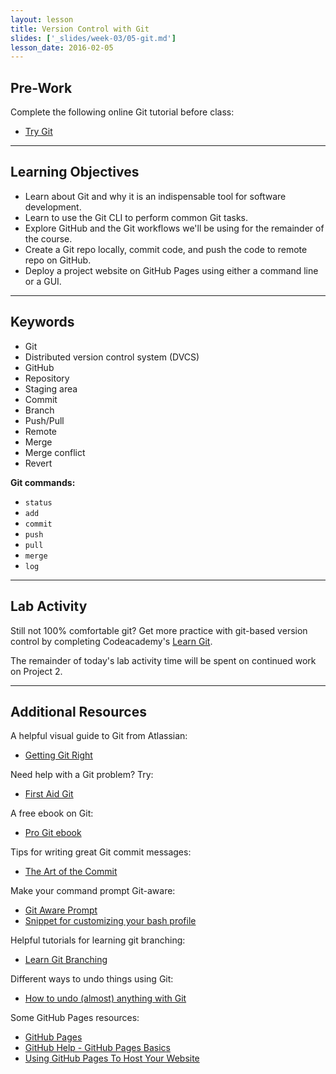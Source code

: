 ```yaml
---
layout: lesson
title: Version Control with Git
slides: ['_slides/week-03/05-git.md']
lesson_date: 2016-02-05
---
```


## Pre-Work

Complete the following online Git tutorial before class:

- [Try Git](https://try.github.io/)

---

## Learning Objectives

- Learn about Git and why it is an indispensable tool for software development.
- Learn to use the Git CLI to perform common Git tasks.
- Explore GitHub and the Git workflows we'll be using for the remainder of the course.
- Create a Git repo locally, commit code, and push the code to remote repo on GitHub.
- Deploy a project website on GitHub Pages using either a command line or a GUI.

---

## Keywords

- Git
- Distributed version control system (DVCS)
- GitHub
- Repository
- Staging area
- Commit
- Branch
- Push/Pull
- Remote
- Merge
- Merge conflict
- Revert

**Git commands:**

- `status`
- `add`
- `commit`
- `push`
- `pull`
- `merge`
- `log`

---

## Lab Activity

Still not 100% comfortable git? Get more practice with git-based version control by completing Codeacademy's [Learn Git](https://www.codecademy.com/learn/learn-git).

The remainder of today's lab activity time will be spent on continued work on Project 2.

---

## Additional Resources

A helpful visual guide to Git from Atlassian:

- [Getting Git Right](https://www.atlassian.com/git/)

Need help with a Git problem? Try:

- [First Aid Git](http://firstaidgit.io/#/)

A free ebook on Git:

- [Pro Git ebook](http://git-scm.com/book/en/v2)

Tips for writing great Git commit messages:

- [The Art of the Commit](http://alistapart.com/article/the-art-of-the-commit)

Make your command prompt Git-aware:

- [Git Aware Prompt](https://github.com/jimeh/git-aware-prompt)
- [Snippet for customizing your bash profile](https://gist.github.com/mandiwise/8112fb0668f4801cc3f9)

Helpful tutorials for learning git branching:

- [Learn Git Branching](http://pcottle.github.io/learnGitBranching/)

Different ways to undo things using Git:

- [How to undo (almost) anything with Git](https://github.com/blog/2019-how-to-undo-almost-anything-with-git)

Some GitHub Pages resources:

- [GitHub Pages](https://pages.github.com/)
- [GitHub Help - GitHub Pages Basics](https://help.github.com/categories/github-pages-basics/)
- [Using GitHub Pages To Host Your Website](http://blog.teamtreehouse.com/using-github-pages-to-host-your-website)
